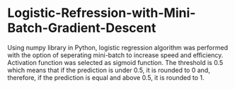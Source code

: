 # Logistic-Refression-with-Mini-Batch-Gradient-Descent
Using numpy library in Python, logistic regression algorithm was performed with the option of seperating mini-batch to increase speed and efficiency. Activation function was selected as sigmoid function. The threshold is 0.5 which means that if the prediction is under 0.5, it is rounded to 0 and, therefore, if the prediction is equal and above 0.5, it is rounded to 1.
